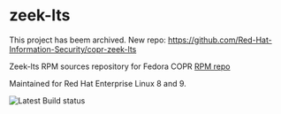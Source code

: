 # zeek-lts

This project has beem archived. New repo: https://github.com/Red-Hat-Information-Security/copr-zeek-lts

Zeek-lts RPM sources repository for Fedora COPR [RPM repo](https://copr.fedorainfracloud.org/coprs/jbittner/zeek-lts/)

Maintained for Red Hat Enterprise Linux 8 and 9. 

![Latest Build status](https://copr.fedorainfracloud.org/coprs/jbittner/zeek-lts/package/zeek-lts/status_image/last_build.png)
